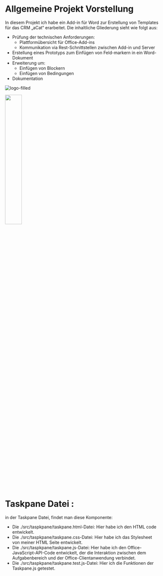 # Allgemeine Projekt Vorstellung

In diesem Projekt ich habe ein Add-in für Word zur Erstellung von Templates für das CRM „aCat“ erarbeitet. Die inhaltliche Gliederung sieht wie folgt aus:

   * Prüfung der technischen Anforderungen:
     * Plattformübersicht für Office-Add-ins
     * Kommunikation via Rest-Schnittstellen zwischen Add-in und Server
   * Erstellung eines Prototyps zum Einfügen von Feld-markern in ein Word-Dokument
   * Erweiterung um:
     * Einfügen von Blockern
     * Einfügen von Bedingungen
   * Dokumentation

![logo-filled](https://user-images.githubusercontent.com/74714706/117036446-bcdd6600-ad05-11eb-8b2a-a8c748134611.png)

<p align="left" width="100%">
    <img width="33%" src="https://i.stack.imgur.com/RJj4x.png"> 
</p>



# Taskpane Datei :

in der Taskpane Datei, findet man diese Komponente:
   *	Die ./src/taspkpane/taskpane.html-Datei: Hier habe ich den HTML code entwickelt.
   *	Die ./src/taspkpane/taskpane.css-Datei: Hier habe ich das Stylesheet von meiner HTML Seite entwickelt.
   *	Die ./src/taspkpane/taskpane.js-Datei: Hier habe ich den Office-JavaScript-API-Code entwickelt, der die Interaktion zwischen dem Aufgabenbereich und der Office-Clientanwendung      verbindet.
   *	Die ./src/taspkpane/taskpane.test.js-Datei: Hier ich die Funktionen der Taskpane.js getestet.
 
